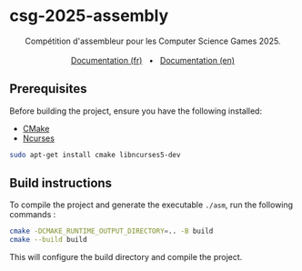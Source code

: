 # csg-2025-assembly

<div align="center">
  Compétition d'assembleur pour les Computer Science Games 2025.
  <br />
  <br />
  <a href="./docs/fr/main.pdf">Documentation (fr)</a>
  <span>&nbsp;&nbsp;•&nbsp;&nbsp;</span>
  <a href="./docs/en/main.pdf">Documentation (en)</a>
</div>

## Prerequisites
Before building the project, ensure you have the following installed:
- [CMake](https://cmake.org/)
- [Ncurses](https://invisible-island.net/ncurses/)

```sh 
sudo apt-get install cmake libncurses5-dev
```

## Build instructions
To compile the project and generate the executable `./asm`, run the 
following commands : 

```sh
cmake -DCMAKE_RUNTIME_OUTPUT_DIRECTORY=.. -B build 
cmake --build build
```
This will configure the build directory and compile the project.

